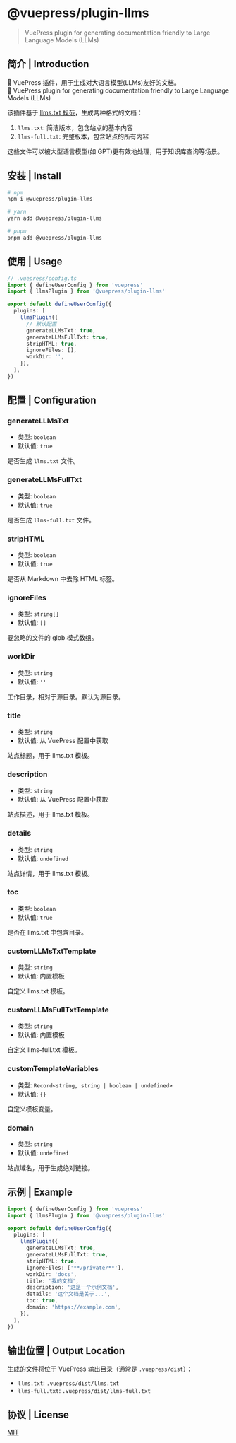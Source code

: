 # @vuepress/plugin-llms

> VuePress plugin for generating documentation friendly to Large Language Models (LLMs)

## 简介 | Introduction

📜 VuePress 插件，用于生成对大语言模型(LLMs)友好的文档。  
📜 VuePress plugin for generating documentation friendly to Large Language Models (LLMs)

该插件基于 [llms.txt 规范](https://llmstxt.org/)，生成两种格式的文档：

1. `llms.txt`: 简洁版本，包含站点的基本内容
2. `llms-full.txt`: 完整版本，包含站点的所有内容

这些文件可以被大型语言模型(如 GPT)更有效地处理，用于知识库查询等场景。

## 安装 | Install

```bash
# npm
npm i @vuepress/plugin-llms

# yarn
yarn add @vuepress/plugin-llms

# pnpm
pnpm add @vuepress/plugin-llms
```

## 使用 | Usage

```ts
// .vuepress/config.ts
import { defineUserConfig } from 'vuepress'
import { llmsPlugin } from '@vuepress/plugin-llms'

export default defineUserConfig({
  plugins: [
    llmsPlugin({
      // 默认配置
      generateLLMsTxt: true,
      generateLLMsFullTxt: true,
      stripHTML: true,
      ignoreFiles: [],
      workDir: '',
    }),
  ],
})
```

## 配置 | Configuration

### generateLLMsTxt

- 类型: `boolean`
- 默认值: `true`

是否生成 `llms.txt` 文件。

### generateLLMsFullTxt

- 类型: `boolean`
- 默认值: `true`

是否生成 `llms-full.txt` 文件。

### stripHTML

- 类型: `boolean`
- 默认值: `true`

是否从 Markdown 中去除 HTML 标签。

### ignoreFiles

- 类型: `string[]`
- 默认值: `[]`

要忽略的文件的 glob 模式数组。

### workDir

- 类型: `string`
- 默认值: `''`

工作目录，相对于源目录。默认为源目录。

### title

- 类型: `string`
- 默认值: 从 VuePress 配置中获取

站点标题，用于 llms.txt 模板。

### description

- 类型: `string`
- 默认值: 从 VuePress 配置中获取

站点描述，用于 llms.txt 模板。

### details

- 类型: `string`
- 默认值: `undefined`

站点详情，用于 llms.txt 模板。

### toc

- 类型: `boolean`
- 默认值: `true`

是否在 llms.txt 中包含目录。

### customLLMsTxtTemplate

- 类型: `string`
- 默认值: 内置模板

自定义 llms.txt 模板。

### customLLMsFullTxtTemplate

- 类型: `string`
- 默认值: 内置模板

自定义 llms-full.txt 模板。

### customTemplateVariables

- 类型: `Record<string, string | boolean | undefined>`
- 默认值: `{}`

自定义模板变量。

### domain

- 类型: `string`
- 默认值: `undefined`

站点域名，用于生成绝对链接。

## 示例 | Example

```ts
import { defineUserConfig } from 'vuepress'
import { llmsPlugin } from '@vuepress/plugin-llms'

export default defineUserConfig({
  plugins: [
    llmsPlugin({
      generateLLMsTxt: true,
      generateLLMsFullTxt: true,
      stripHTML: true,
      ignoreFiles: ['**/private/**'],
      workDir: 'docs',
      title: '我的文档',
      description: '这是一个示例文档',
      details: '这个文档是关于...',
      toc: true,
      domain: 'https://example.com',
    }),
  ],
})
```

## 输出位置 | Output Location

生成的文件将位于 VuePress 输出目录（通常是 `.vuepress/dist`）：

- `llms.txt`: `.vuepress/dist/llms.txt`
- `llms-full.txt`: `.vuepress/dist/llms-full.txt`

## 协议 | License

[MIT](https://github.com/vuepress/ecosystem/blob/main/plugins/llms/plugin-llms/LICENSE)
